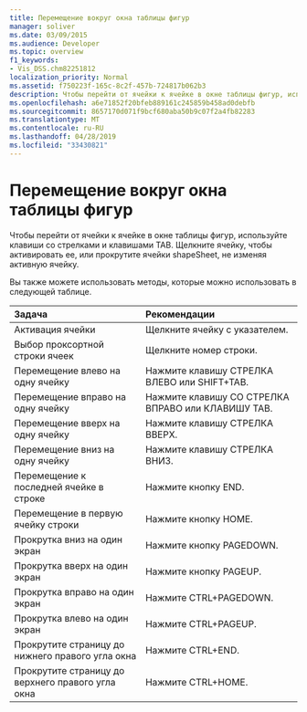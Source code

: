 ```yaml
---
title: Перемещение вокруг окна таблицы фигур
manager: soliver
ms.date: 03/09/2015
ms.audience: Developer
ms.topic: overview
f1_keywords:
- Vis_DSS.chm82251812
localization_priority: Normal
ms.assetid: f750223f-165c-8c2f-457b-724817b062b3
description: Чтобы перейти от ячейки к ячейке в окне таблицы фигур, используйте клавиши со стрелками и клавишами TAB. Щелкните ячейку, чтобы активировать ее, или прокрутите ячейки shapeSheet, не изменяя активную ячейку.
ms.openlocfilehash: a6e71852f20bfeb889161c245859b458ad0debfb
ms.sourcegitcommit: 8657170d071f9bcf680aba50b9c07f2a4fb82283
ms.translationtype: MT
ms.contentlocale: ru-RU
ms.lasthandoff: 04/28/2019
ms.locfileid: "33430821"
---
```

# <a name="move-around-a-shapesheet-window"></a>Перемещение вокруг окна таблицы фигур

Чтобы перейти от ячейки к ячейке в окне таблицы фигур, используйте клавиши со стрелками и клавишами TAB. Щелкните ячейку, чтобы активировать ее, или прокрутите ячейки shapeSheet, не изменяя активную ячейку.
  
Вы также можете использовать методы, которые можно использовать в следующей таблице.
  
|**Задача**|**Рекомендации**|
|:-----|:-----|
| Активация ячейки  <br/> | Щелкните ячейку с указателем.  <br/> |
| Выбор проксортной строки ячеек  <br/> | Щелкните номер строки.  <br/> |
| Перемещение влево на одну ячейку  <br/> | Нажмите клавишу СТРЕЛКА ВЛЕВО или SHIFT+TAB.  <br/> |
| Перемещение вправо на одну ячейку  <br/> | Нажмите клавишу СО СТРЕЛКА ВПРАВО или КЛАВИШУ TAB.  <br/> |
| Перемещение вверх на одну ячейку  <br/> | Нажмите клавишу СТРЕЛКА ВВЕРХ.  <br/> |
| Перемещение вниз на одну ячейку  <br/> | Нажмите клавишу СТРЕЛКА ВНИЗ.  <br/> |
| Перемещение к последней ячейке в строке  <br/> | Нажмите кнопку END.  <br/> |
| Перемещение в первую ячейку строки  <br/> | Нажмите кнопку HOME.  <br/> |
| Прокрутка вниз на один экран  <br/> | Нажмите кнопку PAGEDOWN.  <br/> |
| Прокрутка вверх на один экран  <br/> | Нажмите кнопку PAGEUP.  <br/> |
| Прокрутка вправо на один экран  <br/> | Нажмите CTRL+PAGEDOWN.  <br/> |
| Прокрутка влево на один экран  <br/> | Нажмите CTRL+PAGEUP.  <br/> |
| Прокрутите страницу до нижнего правого угла окна  <br/> | Нажмите CTRL+END.  <br/> |
| Прокрутите страницу до верхнего правого угла окна  <br/> | Нажмите CTRL+HOME.  <br/> |
   

